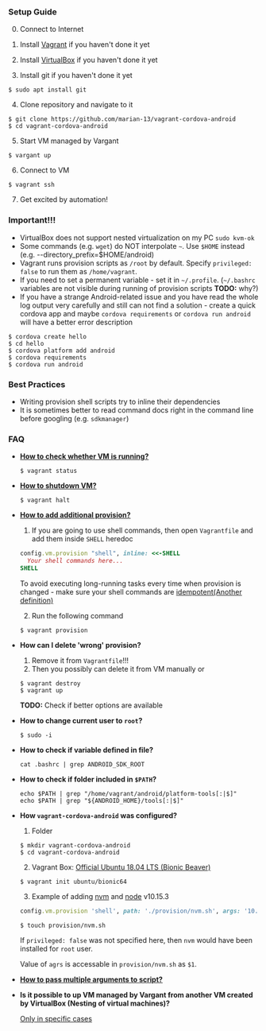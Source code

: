### Setup Guide

0. Connect to Internet

1. Install [Vagrant](https://www.vagrantup.com/downloads.html) if you haven't done it yet

2. Install [VirtualBox](https://www.virtualbox.org/wiki/Downloads) if you haven't done it yet

3. Install git if you haven't done it yet
  ```
  $ sudo apt install git
  ```

4. Clone repository and navigate to it
  ```
  $ git clone https://github.com/marian-13/vagrant-cordova-android
  $ cd vagrant-cordova-android
  ```

5. Start VM managed by Vargant
  ```
  $ vargant up
  ```

6. Connect to VM
  ```
  $ vagrant ssh
  ```

7. Get excited by automation!

### Important!!!
- VirtualBox does not support nested virtualization on my PC `sudo kvm-ok`
- Some commands (e.g. `wget`) do NOT interpolate `~`. Use `$HOME` instead (e.g. --directory_prefix=$HOME/android)
- Vagrant runs provision scripts as `/root` by default. Specify `privileged: false` to run them as `/home/vagrant`.
- If you need to set a permanent variable - set it in `~/.profile`. (`~/.bashrc` variables are not visible during running of provision scripts **TODO:** why?)
- If you have a strange Android-related issue and you have read the whole log output very carefully and still can not find a solution - create a quick cordova app and maybe `cordova requirements` or `cordova run android` will have a better error description
```
$ cordova create hello
$ cd hello
$ cordova platform add android
$ cordova requirements
$ cordova run android
```

### Best Practices
- Writing provision shell scripts try to inline their dependencies
- It is sometimes better to read command docs right in the command line before googling (e.g. `sdkmanager`)

### FAQ

- [**How to check whether VM is running?**](https://www.vagrantup.com/docs/cli/status.html)
  ```
  $ vagrant status
  ```

- [**How to shutdown VM?**](https://www.vagrantup.com/docs/cli/halt.html)
  ```
  $ vagrant halt
  ```

- [**How to add additional provision?**](https://www.vagrantup.com/docs/cli/provision.html)

  1. If you are going to use shell commands, then open `Vagrantfile` and add them inside `SHELL` heredoc
  ```Ruby
  config.vm.provision "shell", inline: <<-SHELL
    Your shell commands here...
  SHELL
  ```
  To avoid executing long-running tasks every time when provision is changed - make sure your shell commands are [idempotent](https://github.com/metaist/idempotent-bash#what-does-idempotent-mean)[(Another definition)](https://stackoverflow.com/questions/1077412/what-is-an-idempotent-operation)

  2. Run the following command
  ```
  $ vagrant provision
  ```

- **How can I delete 'wrong' provision?**

  1. Remove it from `Vagrantfile`!!!
  2. Then you possibly can delete it from VM manually or
  ```
  $ vagrant destroy
  $ vagrant up
  ```
  **TODO:** Check if better options are available


- **How to change current user to `root`?**
  ```
  $ sudo -i
  ```

- **How to check if variable defined in file?**
  ```
  cat .bashrc | grep ANDROID_SDK_ROOT
  ```

- **How to check if folder included in `$PATH`?**
  ```
  echo $PATH | grep "/home/vagrant/android/platform-tools[:|$]"
  echo $PATH | grep "${ANDROID_HOME}/tools[:|$]"
  ```

- **How `vagrant-cordova-android` was configured?**
  1. Folder
  ```
  $ mkdir vagrant-cordova-android
  $ cd vagrant-cordova-android
  ```
  2. Vagrant Box: [Official Ubuntu 18.04 LTS (Bionic Beaver)](https://app.vagrantup.com/ubuntu/boxes/bionic64)
  ```
  $ vagrant init ubuntu/bionic64
  ```

  3. Example of adding [nvm](https://github.com/creationix/nvm) and [node](https://nodejs.org/en/) v10.15.3
    ```Ruby
    config.vm.provision 'shell', path: './provision/nvm.sh', args: '10.15.3', privileged: false
    ```
    ```
    $ touch provision/nvm.sh
    ```
    If `privileged: false` was not specified here, then `nvm` would have been installed for `root` user.

    Value of `agrs` is accessable in `provision/nvm.sh` as `$1`.

- **[How to pass multiple arguments to script?](https://stackoverflow.com/questions/15461898/passing-variable-to-a-shell-script-provisioner-in-vagrant#)**

- **Is it possible to up VM managed by Vargant from another VM created by VirtualBox (Nesting of virtual machines)?**

  [Only in specific cases](https://stackoverflow.com/questions/24620599/error-vt-x-not-available-for-vagrant-machine-inside-virtualbox)
